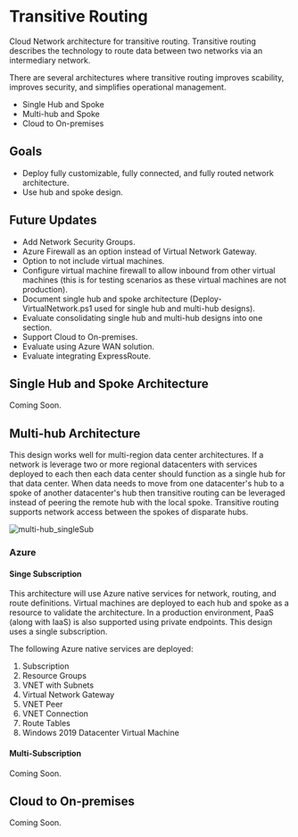 # Transitive Routing
Cloud Network architecture for transitive routing. Transitive routing describes the technology to route data between two networks via an intermediary network.

There are several architectures where transitive routing improves scability, improves security, and simplifies operational management.

- Single Hub and Spoke
- Multi-hub and Spoke
- Cloud to On-premises

## Goals
- Deploy fully customizable, fully connected, and fully routed network architecture.
- Use hub and spoke design.

## Future Updates
- Add Network Security Groups.
- Azure Firewall as an option instead of Virtual Network Gateway.
- Option to not include virtual machines.
- Configure virtual machine firewall to allow inbound from other virtual machines (this is for testing scenarios as these virtual machines are not production).
- Document single hub and spoke architecture (Deploy-VirtualNetwork.ps1 used for single hub and multi-hub designs). 
- Evaluate consolidating single hub and multi-hub designs into one section.
- Support Cloud to On-premises.
- Evaluate using Azure WAN solution.
- Evaluate integrating ExpressRoute.

## Single Hub and Spoke Architecture
Coming Soon.

## Multi-hub Architecture
This design works well for multi-region data center architectures. If a network is leverage two or more regional datacenters with services deployed to each then each data center should function as a single hub for that data center. When data needs to move from one datacenter's hub to a spoke of another datacenter's hub then transitive routing can be leveraged instead of peering the remote hub with the local spoke. Transitive routing supports network access between the spokes of disparate hubs.

![multi-hub_singleSub](https://user-images.githubusercontent.com/34814295/125701310-e9307839-fcc7-4b0c-ad33-3e146d639637.png)

### Azure
#### Singe Subscription
This architecture will use Azure native services for network, routing, and route definitions. Virtual machines are deployed to each hub and spoke as a resource to validate the architecture. In a production environment, PaaS (along with IaaS) is also supported using private endpoints. This design uses a single subscription.

The following Azure native services are deployed:
1. Subscription
2. Resource Groups
3. VNET with Subnets
4. Virtual Network Gateway
5. VNET Peer
6. VNET Connection
7. Route Tables
8. Windows 2019 Datacenter Virtual Machine


#### Multi-Subscription
Coming Soon.

## Cloud to On-premises
Coming Soon.
